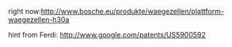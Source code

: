 right
now:<http://www.bosche.eu/produkte/waegezellen/plattform-waegezellen-h30a>

hint from Ferdi: <http://www.google.com/patents/US5900592>